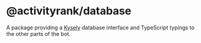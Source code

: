 # @activityrank/database

A package providing a [Kysely](https://kysely.dev) database interface and
TypeScript typings to the other parts of the bot.
